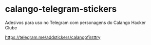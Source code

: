 # calango-telegram-stickers
Adesivos para uso no Telegram com personagens do Calango Hacker Clube

https://telegram.me/addstickers/calangofirsttry
